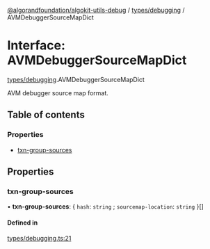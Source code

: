 [@algorandfoundation/algokit-utils-debug](../README.md) / [types/debugging](../modules/types_debugging.md) / AVMDebuggerSourceMapDict

# Interface: AVMDebuggerSourceMapDict

[types/debugging](../modules/types_debugging.md).AVMDebuggerSourceMapDict

AVM debugger source map format.

## Table of contents

### Properties

- [txn-group-sources](types_debugging.AVMDebuggerSourceMapDict.md#txn-group-sources)

## Properties

### txn-group-sources

• **txn-group-sources**: \{ `hash`: `string` ; `sourcemap-location`: `string`  }[]

#### Defined in

[types/debugging.ts:21](https://github.com/algorandfoundation/algokit-utils-ts-debug/blob/main/src/types/debugging.ts#L21)
